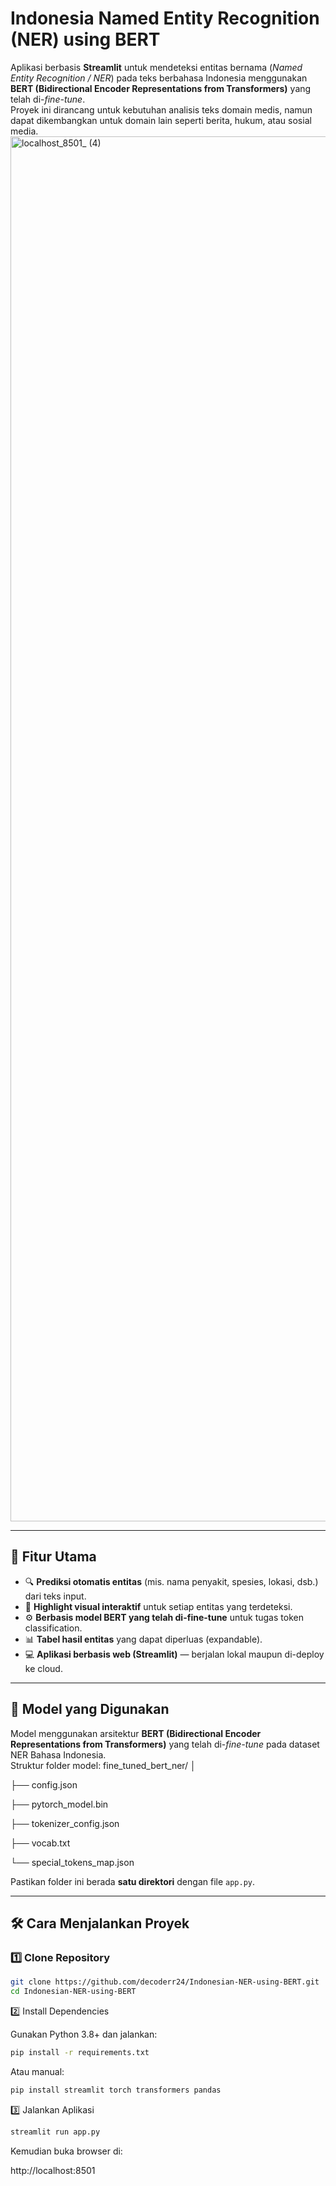 ﻿# Indonesia Named Entity Recognition (NER) using BERT

Aplikasi berbasis **Streamlit** untuk mendeteksi entitas bernama (*Named Entity Recognition / NER*) pada teks berbahasa Indonesia menggunakan **BERT (Bidirectional Encoder Representations from Transformers)** yang telah di-*fine-tune*.  
Proyek ini dirancang untuk kebutuhan analisis teks domain medis, namun dapat dikembangkan untuk domain lain seperti berita, hukum, atau sosial media.
<img width="2880" height="2216" alt="localhost_8501_ (4)" src="https://github.com/user-attachments/assets/b5da265f-d07c-4aeb-9f56-ce377fc8a985" />

---

## 🚀 **Fitur Utama**
- 🔍 **Prediksi otomatis entitas** (mis. nama penyakit, spesies, lokasi, dsb.) dari teks input.
- 🎨 **Highlight visual interaktif** untuk setiap entitas yang terdeteksi.
- ⚙️ **Berbasis model BERT yang telah di-fine-tune** untuk tugas token classification.
- 📊 **Tabel hasil entitas** yang dapat diperluas (expandable).
- 💻 **Aplikasi berbasis web (Streamlit)** — berjalan lokal maupun di-deploy ke cloud.

---

## 🧠 **Model yang Digunakan**
Model menggunakan arsitektur **BERT (Bidirectional Encoder Representations from Transformers)** yang telah di-*fine-tune* pada dataset NER Bahasa Indonesia.  
Struktur folder model:
fine_tuned_bert_ner/
│

├── config.json

├── pytorch_model.bin

├── tokenizer_config.json

├── vocab.txt

└── special_tokens_map.json


Pastikan folder ini berada **satu direktori** dengan file `app.py`.

---

## 🛠️ **Cara Menjalankan Proyek**

### 1️⃣ Clone Repository
```bash
git clone https://github.com/decoderr24/Indonesian-NER-using-BERT.git
cd Indonesian-NER-using-BERT
```
2️⃣ Install Dependencies

Gunakan Python 3.8+ dan jalankan:

```bash
pip install -r requirements.txt

```


Atau manual:
```bash
pip install streamlit torch transformers pandas
```
3️⃣ Jalankan Aplikasi
```bash
streamlit run app.py
```
Kemudian buka browser di:


http://localhost:8501

